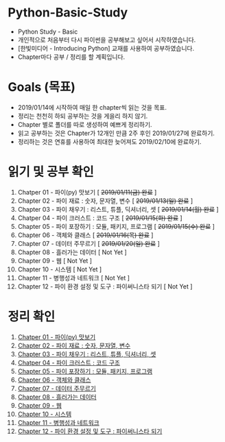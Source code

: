 # Python-Basic-Study
* Python Study - Basic
* 개인적으로 처음부터 다시 파이썬을 공부해보고 싶어서 시작하였습니다.
* [한빛미디어 - Introducing Python] 교재를 사용하여 공부하였습니다.
* Chapter마다 공부 / 정리를 할 계획입니다.

# Goals (목표)
* 2019/01/14에 시작하여 매일 한 chapter씩 읽는 것을 목표.
* 정리는 천천히 하되 공부하는 것을 게을리 하지 않기.
* Chapter 별로 폴더를 따로 생성하여 예쁘게 정리하기.
* 읽고 공부하는 것은 Chapter가 12개인 만큼 2주 후인 2019/01/27에 완료하기.
* 정리하는 것은 연휴를 사용하여 최대한 늦어져도 2019/02/10에 완료하기.

# 읽기 및 공부 확인
1. Chatper 01 - 파이(py) 맛보기 [ ~~2019/01/11(금) 완료~~ ]
2. Chapter 02 - 파이 재료 : 숫자, 문자열, 변수 [ ~~2019/01/13(일) 완료~~ ]
3. Chapter 03 - 파이 채우기 : 리스트, 튜플, 딕셔너리, 셋 [ ~~2019/01/14(월) 완료~~ ]
4. Chatper 04 - 파이 크러스트 : 코드 구조 [ ~~2019/01/15(화) 완료~~ ]
5. Chapter 05 - 파이 포장하기 : 모듈, 패키지, 프로그램 [ ~~2019/01/15(수) 완료~~ ]
6. Chapter 06 - 객체와 클래스 [ ~~2019/01/16(목) 완료~~ ]
7. Chapter 07 - 데이터 주무르기 [ ~~2019/01/20(일) 완료~~ ]
8. Chapter 08 - 흘러가는 데이터 [ Not Yet ]
9. Chapter 09 - 웹 [ Not Yet ]
10. Chapter 10 - 시스템 [ Not Yet ]
11. Chapter 11 - 병행성과 네트워크 [ Not Yet ]
12. Chapter 12 - 파이 환경 설정 및 도구 : 파이써니스타 되기 [ Not Yet ]

# 정리 확인
1. [Chatper 01 - 파이(py) 맛보기](https://github.com/noob-dev6/Python-Basic-Study/tree/master/Chapter01) 
2. [Chapter 02 - 파이 재료 : 숫자, 문자열, 변수](https://github.com/noob-dev6/Python-Basic-Study/tree/master/Chapter02) 
3. [Chapter 03 - 파이 채우기 : 리스트, 튜플, 딕셔너리, 셋](https://github.com/noob-dev6/Python-Basic-Study/tree/master/Chapter03) 
4. [Chatper 04 - 파이 크러스트 : 코드 구조](https://github.com/noob-dev6/Python-Basic-Study/tree/master/Chapter04) 
5. [Chapter 05 - 파이 포장하기 : 모듈, 패키지, 프로그램](https://github.com/noob-dev6/Python-Basic-Study/tree/master/Chapter05) 
6. [Chapter 06 - 객체와 클래스](https://github.com/noob-dev6/Python-Basic-Study/tree/master/Chapter06) 
7. [Chapter 07 - 데이터 주무르기](https://github.com/noob-dev6/Python-Basic-Study/tree/master/Chapter07) 
8. [Chapter 08 - 흘러가는 데이터](https://github.com/noob-dev6/Python-Basic-Study/tree/master/Chapter08) 
9. [Chapter 09 - 웹](https://github.com/noob-dev6/Python-Basic-Study/tree/master/Chapter09) 
10. [Chapter 10 - 시스템](https://github.com/noob-dev6/Python-Basic-Study/tree/master/Chapter10) 
11. [Chapter 11 - 병행성과 네트워크](https://github.com/noob-dev6/Python-Basic-Study/tree/master/Chapter11) 
12. [Chapter 12 - 파이 환경 설정 및 도구 : 파이써니스타 되기](https://github.com/noob-dev6/Python-Basic-Study/tree/master/Chapter12) 